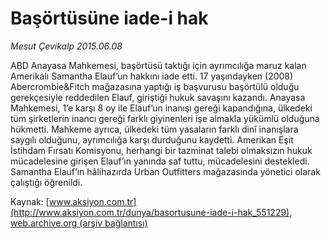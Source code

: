 # Başörtüsüne iade-i hak

*Mesut Çevikalp 2015.06.08*

<div class="pNewsDetailMainContent" itemprop="articleBody">
 <p>
  ABD Anayasa Mahkemesi, başörtüsü taktığı için ayrımcılığa maruz kalan Amerikalı Samantha Elauf’un hakkını iade etti. 17 yaşındayken (2008) Abercrombie&amp;Fitch mağazasına yaptığı iş başvurusu başörtülü olduğu gerekçesiyle reddedilen Elauf, giriştiği hukuk savaşını kazandı. Anayasa Mahkemesi, 1’e karşı 8 oy ile Elauf’un inanışı gereği kapandığına, ülkedeki tüm şirketlerin inancı gereği farklı giyinenleri işe almakla yükümlü olduğuna hükmetti. Mahkeme ayrıca, ülkedeki tüm yasaların farklı dinî inanışlara saygılı olduğunu, ayrımcılığa karşı durduğunu kaydetti. Amerikan Eşit İstihdam Fırsatı Komisyonu, herhangi bir tazminat talebi olmaksızın hukuk mücadelesine girişen Elauf’ın yanında saf tuttu, mücadelesini destekledi. Samantha Elauf’ın hâlihazırda Urban Outfitters mağazasında yönetici olarak çalıştığı öğrenildi.
 </p>
</div>


Kaynak: [www.aksiyon.com.tr](http://www.aksiyon.com.tr/dunya/basortusune-iade-i-hak_551229), [web.archive.org (arşiv bağlantısı)](http://web.archive.org/web/20150720115029/http://www.aksiyon.com.tr/dunya/basortusune-iade-i-hak_551229)
